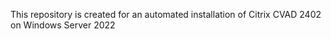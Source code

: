 This repository is created for an automated installation of Citrix CVAD 2402 on Windows Server 2022
